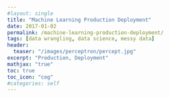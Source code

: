 ```yaml
---
#layout: single
title: "Machine Learning Production Deployment"
date: 2017-01-02
permalink: /machine-learning-production-deployment/
tags: [data wrangling, data science, messy data]
header:
  teaser: "/images/perceptron/percept.jpg"
excerpt: "Production, Deployment"
mathjax: "true"
toc: true
toc_icon: "cog"
#categories: self
---
```


